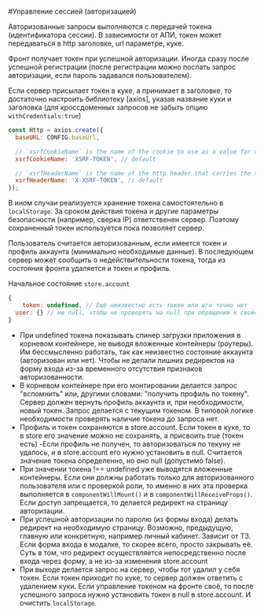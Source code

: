 #Управление сессией (авторизацией)

Авторизованные запросы выполняются с передачей токена (идентификатора сессии). 
В зависимости от АПИ, токен может передаваться в http заголовке, url параметре, куке. 

Фронт получает токен при успешной авторизации. Иногда сразу после успешной регистрации 
(после регистрации можно послать запрос авторизации, если пароль задавался пользователем). 

Если сервер присылает токен в куке, а принимает в заголовке, то достаточно настроить библиотеку 
[axios], указав название куки и заголовка (для кроссдоменных запросов не забыть опцию `withCredentials:true`) 

```javascript
const Http = axios.create({
  baseURL: CONFIG.baseUrl,

  // `xsrfCookieName` is the name of the cookie to use as a value for xsrf token
  xsrfCookieName: 'XSRF-TOKEN', // default

  // `xsrfHeaderName` is the name of the http header that carries the xsrf token value
  xsrfHeaderName: 'X-XSRF-TOKEN', // default
});
```
 
В ином случаи реализуется хранение токена самостоятельно в `localStorage`. За сроком действия токена 
и другие параметры безопасности (например, сверка IP) ответственен сервер. Поэтому сохраненный токен 
используется пока позволяет сервер.

Пользователь считается авторизованным, если имеется токен и профиль аккаунта (минимально 
необходимые данные). В последующем сервер может сообщить о недействительности токена, тогда из 
состояния фронта удаляется и токен и профиль. 

Начальное состояние `store.account`
```javascript
{
	token: undefined, // Ещё неизвестно есть токен или его точно нет
  user: {} // не null, чтобы не проверять на null при обращении к свойствам
}
```    
        
- При undefined токена показывать спинер загрузки приложения в корневом контейнере, не выводя 
вложенные контейнеры (роутеры). Им бессмысленно работать, так как неизвестно состояние аккаунта 
(авторизован или нет). Чтобы не делали лишних редиректов на форму входа из-за временного отсутствия 
признаков авторизованности.
- В корневом контейнере при его монтировании делается запрос "вспомнить" или, другими словами: 
"получить профиль по токену". Сервер должен вернуть профиль аккаунта и, при необходимости, новый 
токен. Запрос делается с текущим токеном. В типовой логике необходимости проверять наличие токена 
до запроса нет. 
- Профиль и токен сохраняются в store.account. Если токен в куке, то в store его значение можно не 
сохранять, а присвоить true (токен есть)
-Если профиль не получен, то авторизоваться по текуну не удалось, и в store.account его нужно 
установить в null. Считается значение токена определенно, но оно null (допустимо false).
- При значении токена !== undefined уже выводятся вложенные контейнеры. Если они должны работать 
только для авторизованного пользователя или с проверкой роли, то именно в них эта проверка 
выполняется в `componentWillMount()` и в `componentWillReceiveProps()`. Если доступ запрещается, 
то делается редирект на страницу авторизации.
- При успешной авторизации по паролю (из формы входа) делать редирект на необходимую страницу. 
Возможно, предыдущую, главную или конкретную, например личный кабинет. Зависит от ТЗ. 
Если форма входа в модалке, то скорее всего, просто закрывать её. Суть в том, что редирект 
осуществляется непосредственно после входа через форму, а не из-за изменения store.account 
- При выходе делается запрос на сервер, чтобы тот удалил у себя токен. Если токен приходит по куке, 
то сервер должен ответить с удалением куки. Если управление токеном на фронте своё, то после 
успешного запроса нужно установить токен в null в store.account. И очистить `localStorage`.
